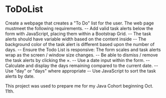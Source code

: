 # ToDoList

Create a webpage that creates a "To Do" list for the user.  The web page mustmeet the following requirements.
-- Add valid task alerts below the form with JavaScript, placing them within a Bootstrap Grid.
-- The task alerts should have variable width based on the content inside
-- The background color of the task alert is different based upon the number of days.
-- Ensure the Todo List is responsive: The form scales and task alerts wrap as the screen / window size changes.
-- Be able to dismiss / remove the task alerts by clicking the ×.
-- Use a date input within the form. 
-- Calculate and display the days remaining compared to the current date.
-- Use "day" or "days" where appropriate
-- Use JavaScript to sort the task alerts by date.

This project was used to prepare me for my Java Cohort beginning Oct. 11th.
